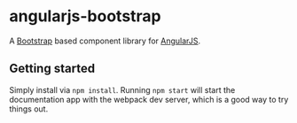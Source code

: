 # angularjs-bootstrap

A [Bootstrap](https://getbootstrap.com) based component library for [AngularJS](https://angularjs.org/). 

## Getting started
Simply install via `npm install`. Running `npm start` will start the documentation app with the webpack dev server, 
which is a good way to try things out.
